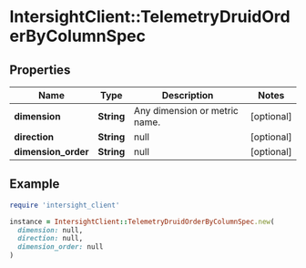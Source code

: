 # IntersightClient::TelemetryDruidOrderByColumnSpec

## Properties

| Name | Type | Description | Notes |
| ---- | ---- | ----------- | ----- |
| **dimension** | **String** | Any dimension or metric name. | [optional] |
| **direction** | **String** | null | [optional] |
| **dimension_order** | **String** | null | [optional] |

## Example

```ruby
require 'intersight_client'

instance = IntersightClient::TelemetryDruidOrderByColumnSpec.new(
  dimension: null,
  direction: null,
  dimension_order: null
)
```

